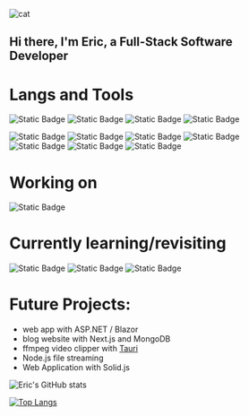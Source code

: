 ![cat](https://cdn.7tv.app/emote/651c53a939bda127a3225b1f/4x.webp) 

## Hi there, I'm Eric, a Full-Stack Software Developer

# Langs and Tools

![Static Badge](https://img.shields.io/badge/TypeScript-black?logo=typescript) ![Static Badge](https://img.shields.io/badge/JavaScript-black?logo=javascript) ![Static Badge](https://img.shields.io/badge/C%2B%2B-black?logo=c%2B%2B) ![Static Badge](https://img.shields.io/badge/C%23-black?logo=c%23)

![Static Badge](https://img.shields.io/badge/React-black?logo=react) ![Static Badge](https://img.shields.io/badge/Next.js-black?logo=next.js) ![Static Badge](https://img.shields.io/badge/Node.js-black?logo=node.js) ![Static Badge](https://img.shields.io/badge/Express.js-black?logo=express) ![Static Badge](https://img.shields.io/badge/PostgreSQL-black?logo=postgresql) ![Static Badge](https://img.shields.io/badge/Vercel-black?logo=vercel) ![Static Badge](https://img.shields.io/badge/npm-black?logo=npm)

# Working on
![Static Badge](https://img.shields.io/badge/TODO_CLI-green?link=https%3A%2F%2Fgithub.com%2Feric-k-chu%2Ftodo-cli)

# Currently learning/revisiting
![Static Badge](https://img.shields.io/badge/Unity-orange?link=https%3A%2F%2Fgithub.com%2Feric-k-chu%2Funity-exercises) ![Static Badge](https://img.shields.io/badge/Svelte-orange?link=https%3A%2F%2Fgithub.com%2Feric-k-chu%2Fsvelte-exercises) ![Static Badge](https://img.shields.io/badge/Golang-orange?link=https%3A%2F%2Fgithub.com%2Feric-k-chu%2Fgolang-exercises)

# Future Projects:
* web app with ASP.NET / Blazor
* blog website with Next.js and MongoDB
* ffmpeg video clipper with [Tauri](https://tauri.app/)
* Node.js file streaming
* Web Application with Solid.js

![Eric's GitHub stats](https://github-readme-stats.vercel.app/api?username=eric-k-chu&show_icons=true&theme=tokyonight)

[![Top Langs](https://github-readme-stats.vercel.app/api/top-langs/?username=eric-k-chu&theme=tokyonight)](https://github.com/eric-k-chu/github-readme-stats)
